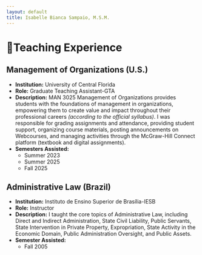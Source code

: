 ```yaml
---
layout: default
title: Isabelle Bianca Sampaio, M.S.M.
---
```


# 📖Teaching Experience

## Management of Organizations (U.S.)
- **Institution:** University of Central Florida
- **Role:** Graduate Teaching Assistant-GTA
- **Description:** MAN 3025 Management of Organizations provides students with the foundations of management in organizations, empowering them to create value and impact throughout their professional careers *(according to the official syllabus)*.
I was responsible for grading assignments and attendance, providing student support, organizing course materials, posting announcements on Webcourses, and managing activities through the McGraw-Hill Connect platform (textbook and digital assignments).
- **Semesters Assisted:**
    - Summer 2023
    - Summer 2025
    - Fall 2025

## Administrative Law (Brazil)
- **Institution:** Instituto de Ensino Superior de Brasília-IESB
- **Role:** Instructor
- **Description:** I taught the core topics of Administrative Law, including Direct and Indirect Administration, State Civil Liability, Public Servants, State Intervention in Private Property, Expropriation, State Activity in the Economic Domain, Public Administration Oversight, and Public Assets.
- **Semester Assisted:**
    - Fall 2005